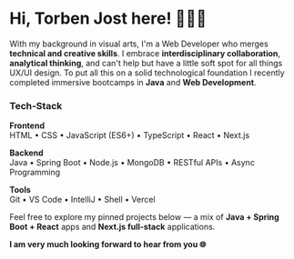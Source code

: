 # Hi, Torben Jost here! :raising_hand:👨‍💻

With my background in visual arts, I'm a Web Developer who merges **technical and creative skills**. I embrace **interdisciplinary collaboration**, **analytical thinking**, and can't help but have a little soft spot for all things UX/UI design. To put all this on a solid technological foundation I recently completed immersive bootcamps in **Java** and **Web Development**.

### Tech-Stack
**Frontend**  
HTML • CSS • JavaScript (ES6+) • TypeScript • React • Next.js

**Backend**  
Java • Spring Boot • Node.js • MongoDB • RESTful APIs • Async Programming

**Tools**  
Git • VS Code • IntelliJ • Shell • Vercel

Feel free to explore my pinned projects below — a mix of **Java + Spring Boot + React** apps and **Next.js full-stack** applications.

**I am very much looking forward to hear from you 🌐**
